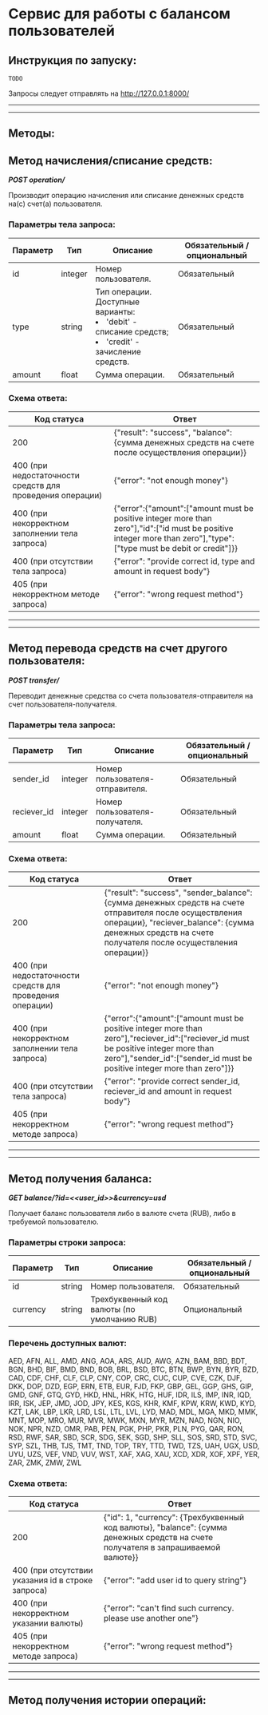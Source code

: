 # Сервис для работы с балансом пользователей

## Инструкция по запуску:

~~~
TODO
~~~
Запросы следует отправлять на http://127.0.0.1:8000/

---
---

## Методы:

## Метод начисления/списание средств:

***POST operation/***

Производит операцию начисления или списание денежных средств на(с) счет(а) пользователя. 

### Параметры тела запроса:

Параметр|Тип|Описание|Обязательный / опциональный
---|---|---|---
id|integer|Номер пользователя.|Обязательный
type|string|Тип операции.<br>Доступные варианты: <li>'debit' - списание средств;</li><li>'credit' - зачисление средств.|Обязательный
amount|float|Сумма операции.|Обязательный

### Схема ответа:

Код статуса|Ответ
---|---
200|{"result": "success", "balance": {сумма денежных средств на счете после осуществления операции}}
400 (при недостаточности средств для проведения операции) |{"error": "not enough money"}
400 (при некорректном заполнении тела запроса)|{"error":{"amount":["amount must be positive integer more than zero"],"id":["id must be positive integer more than zero"],"type":["type must be debit or credit"]}}
400 (при отсутствии тела запроса)|{"error": "provide correct id, type and amount in request body"}
405 (при некорректном методе запроса)|{"error": "wrong request method"}

---
---

## Метод перевода средств на счет другого пользователя:

***POST transfer/***

Переводит денежные средства со счета пользователя-отправителя на счет пользователя-получателя.

### Параметры тела запроса:

Параметр|Тип|Описание|Обязательный / опциональный
---|---|---|---
sender_id|integer|Номер пользователя-отправителя.|Обязательный
reciever_id|integer|Номер пользователя-получателя.|Обязательный
amount|float|Сумма операции.|Обязательный

### Схема ответа:

Код статуса|Ответ
---|---
200|{"result": "success", "sender_balance": {сумма денежных средств на счете отправителя после осуществления операции}, "reciever_balance": {сумма денежных средств на счете получателя после осуществления операции}}
400 (при недостаточности средств для проведения операции) |{"error": "not enough money"}
400 (при некорректном заполнении тела запроса)|{"error":{"amount":["amount must be positive integer more than zero"],"reciever_id":["reciever_id must be positive integer more than zero"],"sender_id":["sender_id must be positive integer more than zero"]}}
400 (при отсутствии тела запроса)|{"error": "provide correct sender_id, reciever_id and amount in request body"}
405 (при некорректном методе запроса)|{"error": "wrong request method"}

---
---

## Метод получения баланса:

***GET balance/?id=<<user_id>>&currency=usd***

Получает баланс пользователя либо в валюте счета (RUB), либо в требуемой пользователю.

### Параметры строки запроса:

Параметр|Тип|Описание|Обязательный / опциональный
---|---|---|---
id|string|Номер пользователя.|Обязательный
currency|string|Трехбуквенный код валюты (по умолчанию RUB)|Опциональный

### Перечень доступных валют:
AED, AFN, ALL, AMD, ANG, AOA, ARS, AUD, AWG, AZN, BAM, BBD, BDT, BGN, BHD, BIF, BMD, BND, BOB, BRL, BSD, BTC, BTN, BWP, BYN, BYR, BZD, CAD, CDF, CHF, CLF, CLP, CNY, COP, CRC, CUC, CUP, CVE, CZK, DJF, DKK, DOP, DZD, EGP, ERN, ETB, EUR, FJD, FKP, GBP, GEL, GGP, GHS, GIP, GMD, GNF, GTQ, GYD, HKD, HNL, HRK, HTG, HUF, IDR, ILS, IMP, INR, IQD, IRR, ISK, JEP, JMD, JOD, JPY, KES, KGS, KHR, KMF, KPW, KRW, KWD, KYD, KZT, LAK, LBP, LKR, LRD, LSL, LTL, LVL, LYD, MAD, MDL, MGA, MKD, MMK, MNT, MOP, MRO, MUR, MVR, MWK, MXN, MYR, MZN, NAD, NGN, NIO, NOK, NPR, NZD, OMR, PAB, PEN, PGK, PHP, PKR, PLN, PYG, QAR, RON, RSD, RWF, SAR, SBD, SCR, SDG, SEK, SGD, SHP, SLL, SOS, SRD, STD, SVC, SYP, SZL, THB, TJS, TMT, TND, TOP, TRY, TTD, TWD, TZS, UAH, UGX, USD, UYU, UZS, VEF, VND, VUV, WST, XAF, XAG, XAU, XCD, XDR, XOF, XPF, YER, ZAR, ZMK, ZMW, ZWL


### Схема ответа:

Код статуса|Ответ
---|---
200|{"id": 1, "currency": {Трехбуквенный код валюты}, "balance": {сумма денежных средств на счете получателя в запрашиваемой валюте}}
400 (при отсутствии указания id в строке запроса)|{"error": "add user id to query string"}
400 (при некорректном указании валюты)|{"error": "can't find such currency. please use another one"}
405 (при некорректном методе запроса)|{"error": "wrong request method"}

---
---

## Метод получения истории операций:

